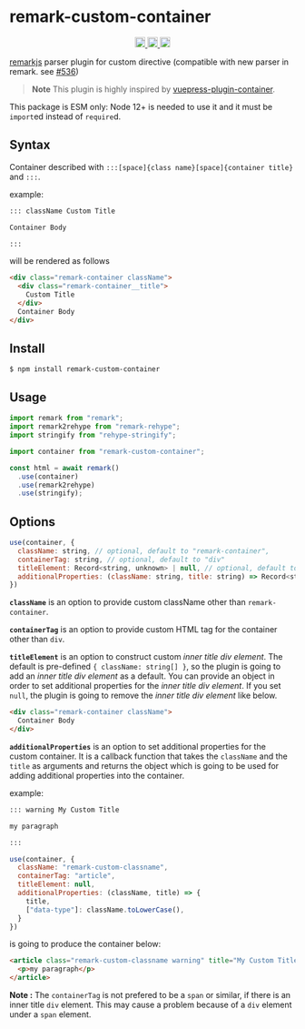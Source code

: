 # remark-custom-container

<p align="center">
  <a href="https://github.com/koka831/remark-custom-container/actions" target="_blank">
    <img src="https://badgen.net/github/checks/koka831/remark-custom-container" alt="ci status" height="18">
  </a>
  <a href="https://badge.fury.io/js/remark-custom-container" target="_blank">
    <img src="https://badge.fury.io/js/remark-custom-container.svg" alt="npm version" height="18">
  </a>
  <a href="https://github.com/koka831/remark-custom-container/blob/master/LICENSE" target="_blank">
    <img src="https://badgen.net/github/license/koka831/remark-custom-container" alt="license" height="18">
  </a>

</p>

[remarkjs][remarkjs] parser plugin for custom directive (compatible with new parser in remark. see [#536][536])

> **Note**
> This plugin is highly inspired by [vuepress-plugin-container][vuepress-plugin-container].

This package is ESM only: Node 12+ is needed to use it and it must be `import`ed instead of `require`d.

## Syntax

Container described with `:::[space]{class name}[space]{container title}` and `:::`.

example:

```markdown
::: className Custom Title

Container Body

:::
```

will be rendered as follows

```html
<div class="remark-container className">
  <div class="remark-container__title">
    Custom Title
  </div>
  Container Body
</div>
```

## Install

```shell
$ npm install remark-custom-container
```

## Usage

```javascript
import remark from "remark";
import remark2rehype from "remark-rehype";
import stringify from "rehype-stringify";

import container from "remark-custom-container";

const html = await remark()
  .use(container)
  .use(remark2rehype)
  .use(stringify);
```

## Options

```javascript
use(container, {
  className: string, // optional, default to "remark-container",
  containerTag: string, // optional, default to "div"
  titleElement: Record<string, unknown> | null, // optional, default to { className: string[] }
  additionalProperties: (className: string, title: string) => Record<string, unknown>, // optional, default to undefined
})
```

**`className`** is an option to provide custom className other than `remark-container`.

**`containerTag`** is an option to provide custom HTML tag for the container other than `div`.

**`titleElement`** is an option to construct custom _inner title div element_. The default is pre-defined `{ className: string[] }`, so the plugin is going to add an _inner title div element_ as a default. You can provide an object in order to set additional properties for the _inner title div element_. If you set `null`, the plugin is going to remove the _inner title div element_ like below.

```html
<div class="remark-container className">
  Container Body
</div>
```

**`additionalProperties`** is an option to set additional properties for the custom container. It is a callback function that takes the `className` and the `title` as arguments and returns the object which is going to be used for adding additional properties into the container.

example:

```markdown
::: warning My Custom Title

my paragraph

:::
```

```javascript
use(container, {
  className: "remark-custom-classname",
  containerTag: "article",
  titleElement: null,
  additionalProperties: (className, title) => {
    title,
    ["data-type"]: className.toLowerCase(),
  }
})
```

is going to produce the container below:

```html
<article class="remark-custom-classname warning" title="My Custom Title" data-type="warning">
  <p>my paragraph</p>
</article>
```

**Note :** The `containerTag` is not prefered to be a `span` or similar, if there is an inner title `div` element. This may cause a problem because of a `div` element under a `span` element.

[remarkjs]: https://github.com/remarkjs/remark
[536]: https://github.com/remarkjs/remark/pull/536
[vuepress-plugin-container]: https://github.com/vuepress/vuepress-community/tree/main/packages/vuepress-plugin-container
